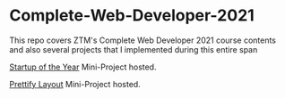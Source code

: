# Complete-Web-Developer-2021
This repo covers ZTM's Complete Web Developer 2021 course contents and also several projects that I implemented during this entire span


[Startup of the Year](https://rohit5551998.github.io/Complete-Web-Developer-2021/Startup%20of%20the%20Year%20Project/) Mini-Project hosted.

[Prettify Layout](https://rohit5551998.github.io/Complete-Web-Developer-2021/CSS%20Layout/) Mini-Project hosted.

